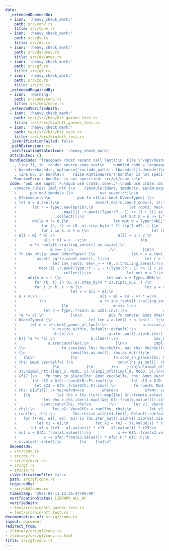 ```yaml
---
data:
  _extendedDependsOn:
  - icon: ':heavy_check_mark:'
    path: src/conv.rs
    title: src/conv.rs
  - icon: ':heavy_check_mark:'
    path: src/ds.rs
    title: src/ds.rs
  - icon: ':heavy_check_mark:'
    path: src/ds/uvec.rs
    title: src/ds/uvec.rs
  - icon: ':heavy_check_mark:'
    path: src/gf.rs
    title: src/gf.rs
  - icon: ':heavy_check_mark:'
    path: src/zo.rs
    title: src/zo.rs
  _extendedRequiredBy:
  - icon: ':warning:'
    path: src/u64/conv.rs
    title: src/u64/conv.rs
  _extendedVerifiedWith:
  - icon: ':heavy_check_mark:'
    path: test/src/bin/ntt_garner_test.rs
    title: test/src/bin/ntt_garner_test.rs
  - icon: ':heavy_check_mark:'
    path: test/src/bin/ntt_test.rs
    title: test/src/bin/ntt_test.rs
  _isVerificationFailed: false
  _pathExtension: rs
  _verificationStatusIcon: ':heavy_check_mark:'
  attributes: {}
  bundledCode: "Traceback (most recent call last):\n  File \"/opt/hostedtoolcache/Python/3.9.4/x64/lib/python3.9/site-packages/onlinejudge_verify/documentation/build.py\"\
    , line 71, in _render_source_code_stat\n    bundled_code = language.bundle(stat.path,\
    \ basedir=basedir, options={'include_paths': [basedir]}).decode()\n  File \"/opt/hostedtoolcache/Python/3.9.4/x64/lib/python3.9/site-packages/onlinejudge_verify/languages/user_defined.py\"\
    , line 68, in bundle\n    raise RuntimeError('bundler is not specified: {}'.format(path.as_posix()))\n\
    RuntimeError: bundler is not specified: src/gf/conv.rs\n"
  code: "pub use super::*;\npub use crate::conv::*;\npub use crate::ds::uvec::*;\n\
    \nmacro_rules! impl_ntt {\n    ($module:ident, $modu:ty, $prim:expr) => {\n  \
    \      pub mod $module {\n            use super::*;\n\n            type Type =\
    \ Gf<$modu>;\n\n            pub fn ntt(a: &mut UVec<Type>) {\n               \
    \ let n = a.len();\n                assert_eq!(n.count_ones(), 1);\n         \
    \       let r = Type::new($prim);\n                let roots: Vec<_> = (0..n.trailing_zeros())\n\
    \                    .map(|i| -r.pow(((Type::P - 1) >> (i + 2)) as u64))\n   \
    \                 .collect();\n                let mut m = n >> 1;\n         \
    \       while m != 0 {\n                    let mut w = Type::ONE;\n         \
    \           for (k, t) in (0..n).step_by(m * 2).zip(1_u32..) {\n             \
    \           for i in k..k + m {\n                            let (u, v) = (a[i],\
    \ a[i + m] * w);\n                            a[i] = u + v;\n                \
    \            a[i + m] = u - v;\n                        }\n                  \
    \      w *= roots[t.trailing_zeros() as usize];\n                    }\n     \
    \               m >>= 1;\n                }\n            }\n\n            pub\
    \ fn inv_ntt(a: &mut UVec<Type>) {\n                let n = a.len();\n       \
    \         assert_eq!(n.count_ones(), 1);\n                let r = Type::new($prim);\n\
    \                let inv_roots: Vec<_> = (0..n.trailing_zeros())\n           \
    \         .map(|i| -r.pow((Type::P - 1 - ((Type::P - 1) >> (i + 2))) as u64))\n\
    \                    .collect();\n                let mut m = 1;\n           \
    \     while m < n {\n                    let mut w = Type::ONE;\n            \
    \        for (k, t) in (0..n).step_by(m * 2).zip(1_u32..) {\n                \
    \        for i in k..k + m {\n                            let u = a[i];\n    \
    \                        let v = a[i + m];\n                            a[i] =\
    \ u + v;\n                            a[i + m] = (u - v) * w;\n              \
    \          }\n                        w *= inv_roots[t.trailing_zeros() as usize];\n\
    \                    }\n                    m <<= 1;\n                }\n    \
    \            let d = Type::from(n as u32).inv();\n                a.iter_mut().for_each(|e|\
    \ *e *= d);\n            }\n\n            pub fn conv(a: &mut UVec<Type>, b: &mut\
    \ UVec<Type>) {\n                let len = a.len() + b.len() - 1;\n          \
    \      let n = len.next_power_of_two();\n                a.resize_with(n, Default::default);\n\
    \                b.resize_with(n, Default::default);\n                ntt(a);\n\
    \                ntt(b);\n                a.iter_mut().zip(b.iter()).for_each(|(a,\
    \ b)| *a *= *b);\n                b.clear();\n                inv_ntt(a);\n  \
    \              a.truncate(len);\n            }\n\n            impl Conv for Type\
    \ {\n                fn conv(mut lhs: Vec<Self>, mut rhs: Vec<Self>) -> Vec<Self>\
    \ {\n                    conv(lhs.as_mut(), rhs.as_mut());\n                 \
    \   lhs\n                }\n                fn conv_in_place(lhs: &mut Vec<Self>,\
    \ rhs: &mut Vec<Self>) {\n                    conv(lhs.as_mut(), rhs.as_mut());\n\
    \                }\n            }\n        }\n    };\n}\n\nimpl_ntt!(impl_b, ModB,\
    \ 3);\nimpl_ntt!(impl_c, ModC, 5);\nimpl_ntt!(impl_d, ModD, 5);\n\nimpl Conv for\
    \ Gf17 {\n    fn conv_in_place(lhs: &mut Vec<Self>, rhs: &mut Vec<Self>) {\n \
    \       let r12 = GfC::from(GfB::P).inv();\n        let r13 = GfD::from(GfB::P).inv();\n\
    \        let r23 = GfD::from(GfC::P).inv();\n        fn run<M: Mod>(lhs: &[Gf17],\
    \ rhs: &[Gf17]) -> Vec<Gf<M>>\n        where\n            Gf<M>: Conv,\n     \
    \   {\n            let lhs = lhs.iter().map(|&e| Gf::from(e.value())).collect();\n\
    \            let rhs = rhs.iter().map(|&e| Gf::from(e.value())).collect();\n \
    \           Conv::conv(lhs, rhs)\n        }\n        let v1: Vec<GfB> = run(lhs,\
    \ rhs);\n        let v2: Vec<GfC> = run(lhs, rhs);\n        let v3: Vec<GfD> =\
    \ run(lhs, rhs);\n        lhs.resize_with(v1.len(), Default::default);\n     \
    \   for (((e0, e1), e2), e3) in lhs.iter_mut().zip(v1).zip(v2).zip(v3) {\n   \
    \         let x1 = e1;\n            let x2 = (e2 - x1.value()) * r12;\n      \
    \      let x3 = ((e3 - x1.value()) * r13 - x2.value()) * r23;\n            let\
    \ mut x = GfA::from(x1.value());\n            x += GfA::from(x2.value()) * GfB::P;\n\
    \            x += GfA::from(x3.value()) * GfB::P * GfC::P;\n            *e0 =\
    \ x.value().into();\n        }\n    }\n}\n"
  dependsOn:
  - src/conv.rs
  - src/ds.rs
  - src/ds/uvec.rs
  - src/gf.rs
  - src/zo.rs
  isVerificationFile: false
  path: src/gf/conv.rs
  requiredBy:
  - src/u64/conv.rs
  timestamp: '2021-04-11 12:36:47+09:00'
  verificationStatus: LIBRARY_ALL_AC
  verifiedWith:
  - test/src/bin/ntt_garner_test.rs
  - test/src/bin/ntt_test.rs
documentation_of: src/gf/conv.rs
layout: document
redirect_from:
- /library/src/gf/conv.rs
- /library/src/gf/conv.rs.html
title: src/gf/conv.rs
---
```

